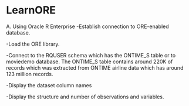 # LearnORE
A. Using Oracle R Enterprise
  -Establish connection to ORE-enabled database.
  
  -Load the ORE library.
  
  -Connect to the RQUSER schema which has the ONTIME_S table or
  to moviedemo database.  The ONTIME_S table contains around 220K of records which was extracted from ONTIME airline data which has around 123 million records.
  
  -Display the dataset column names
  
  -Display the structure and number of observations and variables.
  